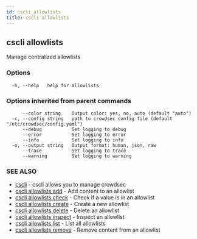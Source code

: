 ```yaml
---
id: cscli_allowlists
title: cscli allowlists
---
```

## cscli allowlists

Manage centralized allowlists

### Options

```
  -h, --help   help for allowlists
```

### Options inherited from parent commands

```
      --color string    Output color: yes, no, auto (default "auto")
  -c, --config string   path to crowdsec config file (default "/etc/crowdsec/config.yaml")
      --debug           Set logging to debug
      --error           Set logging to error
      --info            Set logging to info
  -o, --output string   Output format: human, json, raw
      --trace           Set logging to trace
      --warning         Set logging to warning
```

### SEE ALSO

* [cscli](/cscli/cscli.md)	 - cscli allows you to manage crowdsec
* [cscli allowlists add](/cscli/cscli_allowlists_add.md)	 - Add content to an allowlist
* [cscli allowlists check](/cscli/cscli_allowlists_check.md)	 - Check if a value is in an allowlist
* [cscli allowlists create](/cscli/cscli_allowlists_create.md)	 - Create a new allowlist
* [cscli allowlists delete](/cscli/cscli_allowlists_delete.md)	 - Delete an allowlist
* [cscli allowlists inspect](/cscli/cscli_allowlists_inspect.md)	 - Inspect an allowlist
* [cscli allowlists list](/cscli/cscli_allowlists_list.md)	 - List all allowlists
* [cscli allowlists remove](/cscli/cscli_allowlists_remove.md)	 - Remove content from an allowlist

